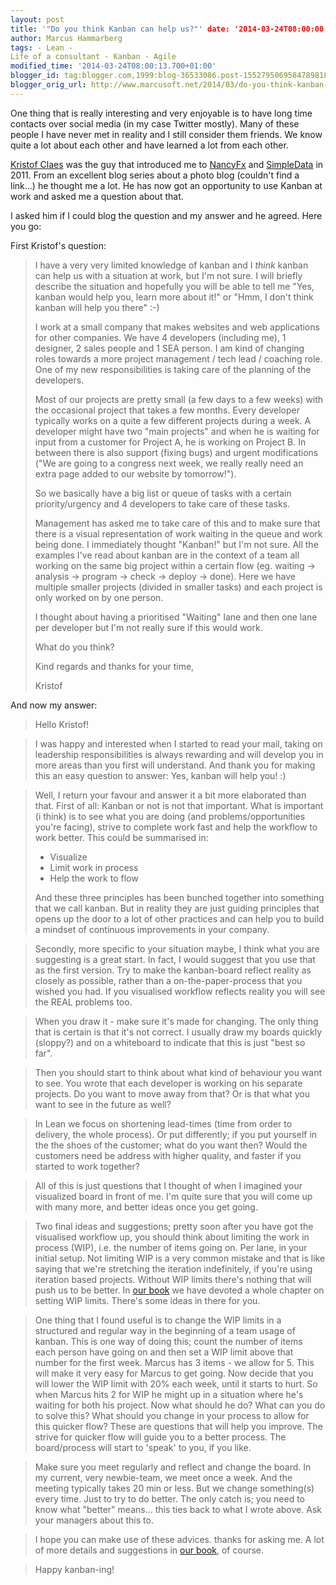 ```yaml
---
layout: post
title: '"Do you think Kanban can help us?"' date: '2014-03-24T08:00:00.000+01:00'
author: Marcus Hammarberg
tags: - Lean -
Life of a consultant - Kanban - Agile
modified_time: '2014-03-24T08:00:13.700+01:00'
blogger_id: tag:blogger.com,1999:blog-36533086.post-1552795069584789818
blogger_orig_url: http://www.marcusoft.net/2014/03/do-you-think-kanban-can-help-us.html
---
```



<div dir="ltr" style="text-align: left;" trbidi="on">

One thing that is really interesting and very enjoyable is to have long
time contacts over social media (in my case Twitter mostly). Many of
these people I have never met in reality and I still consider them
friends. We know quite a lot about each other and have learned a lot
from each other.

<a href="https://twitter.com/kristofclaes" target="_blank">Kristof
Claes</a> was the guy that introduced me to
<a href="http://nancyfx.org/" target="_blank">NancyFx</a> and
<a href="https://github.com/markrendle/Simple.Data"
target="_blank">SimpleData</a> in 2011. From an excellent blog series
about a photo blog (couldn't find a link...) he thought me a lot. He has
now got an opportunity to use Kanban at work and asked me a question
about that.

I asked him if I could blog the question and my answer and he agreed.
Here you go:

First Kristof's question:

> <div class="p1">
>
> I have a very very limited knowledge of kanban and I *think* kanban
> can help us with a situation at work, but I'm not sure. I will briefly
> describe the situation and hopefully you will be able to tell me "Yes,
> kanban would help you, learn more about it!" or "Hmm, I don't think
> kanban will help you there" :-)
>
> </div>
>
> <div class="p2">
>
>
>
> </div>
>
> <div class="p1">
>
> I work at a small company that makes websites and web applications for
> other companies. We have 4 developers (including me), 1 designer, 2
> sales people and 1 SEA person. I am kind of changing roles towards a
> more project management / tech lead / coaching role. One of my new
> responsibilities is taking care of the planning of the developers.
>
> </div>
>
> <div class="p2">
>
>
>
> </div>
>
> <div class="p1">
>
> Most of our projects are pretty small (a few days to a few weeks) with
> the occasional project that takes a few months. Every developer
> typically works on a quite a few different projects during a week. A
> developer might have two "main projects" and when he is waiting for
> input from a customer for Project A, he is working on Project B. In
> between there is also support (fixing bugs) and urgent modifications
> ("We are going to a congress next week, we really really need an extra
> page added to our website by tomorrow!").
>
> </div>
>
> <div class="p2">
>
>
>
> </div>
>
> <div class="p1">
>
> So we basically have a big list or queue of tasks with a certain
> priority/urgency and 4 developers to take care of these tasks.
>
> </div>
>
> <div class="p2">
>
>
>
> </div>
>
> <div class="p1">
>
> Management has asked me to take care of this and to make sure that
> there is a visual representation of work waiting in the queue and work
> being done. I immediately thought "Kanban!" but I'm not sure. All the
> examples I've read about kanban are in the context of a team all
> working on the same big project within a certain flow (eg. waiting -\>
> analysis -\> program -\> check -\> deploy -\> done). Here we have
> multiple smaller projects (divided in smaller tasks) and each project
> is only worked on by one person.
>
> </div>
>
> <div class="p2">
>
>
>
> </div>
>
> <div class="p1">
>
> I thought about having a prioritised "Waiting" lane and then one lane
> per developer but I'm not really sure if this would work.
>
> </div>
>
> <div class="p2">
>
>
>
> </div>
>
> <div class="p1">
>
> What do you think?
>
> </div>
>
> <div class="p2">
>
>
>
> </div>
>
> <div class="p1">
>
> Kind regards and thanks for your time,
>
> </div>
>
> <div class="p1">
>
> Kristof
>
> </div>

And now my answer:

> Hello Kristof! 

> I was happy and interested when I started to read your mail, taking on
> leadership responsibilities is always rewarding and will develop you
> in more areas than you first will understand.
> And thank you for making this an easy question to answer: Yes, kanban
> will help you! :) 

> Well, I return your favour and answer it a bit more elaborated than
> that.
> First of all: Kanban or not is not that important. What is important
> (i think) is to see what you are doing (and problems/opportunities
> you're facing), strive to complete work fast and help the workflow to
> work better. This could be summarised in:
>
> -   Visualize 
> -   Limit work in process
> -   Help the work to flow
>
> And these three principles has been bunched together into something
> that we call kanban. But in reality they are just guiding principles
> that opens up the door to a lot of other practices and can help you to
> build a mindset of continuous improvements in your company.  

> Secondly, more specific to your situation maybe, I think what you are
> suggesting is a great start. In fact, I would suggest that you use
> that as the first version. Try to make the kanban-board reflect
> reality as closely as possible, rather than a on-the-paper-process
> that you wished you had. If you visualised workflow reflects reality
> you will see the REAL problems too.  

> When you draw it - make sure it's made for changing. The only thing
> that is certain is that it's not correct. I usually draw my boards
> quickly (sloppy?) and on a whiteboard to indicate that this is just
> "best so far". 

> Then you should start to think about what kind of behaviour you want
> to see. You wrote that each developer is working on his separate
> projects. Do you want to move away from that? Or is that what you want
> to see in the future as well? 

> In Lean we focus on shortening lead-times (time from order to
> delivery, the whole process). Or put differently; if you put yourself
> in the the shoes of the customer; what do you want then? Would the
> customers need be address with higher quality, and faster if you
> started to work together? 

> All of this is just questions that I thought of when I imagined your
> visualized board in front of me. I'm quite sure that you will come up
> with many more, and better ideas once you get going.  

> Two final ideas and suggestions;
> pretty soon after you have got the visualised workflow up, you should
> think about limiting the work in process (WIP), i.e. the number of
> items going on. Per lane, in your initial setup.
> Not limiting WIP is a very common mistake and that is like saying that
> we're stretching the iteration indefinitely, if you're using iteration
> based projects. Without WIP limits there's nothing that will push us
> to be better.
> In [our book](https://www.blogger.com/) we have devoted a whole
> chapter on setting WIP limits. There's some ideas in there for you.

> One thing that I found useful is to change the WIP limits in a
> structured and regular way in the beginning of a team usage of kanban.
> This is one way of doing this; count the number of items each person
> have going on and then set a WIP limit above that number for the first
> week. Marcus has 3 items - we allow for 5. This will make it very easy
> for Marcus to get going.
> Now decide that you will lower the WIP limit with 20% each week, until
> it starts to hurt. So when Marcus hits 2 for WIP he might up in a
> situation where he's waiting for both his project. Now what should he
> do? What can you do to solve this? What should you change in your
> process to allow for this quicker flow?
> These are questions that will help you improve. The strive for quicker
> flow will guide you to a better process. The board/process will start
> to 'speak' to you, if you like. 

> Make sure you meet regularly and reflect and change the board. In my
> current, very newbie-team, we meet once a week. And the meeting
> typically takes 20 min or less. But we change something(s) every time.
> Just to try to do better.
> The only catch is; you need to know what "better" means... this ties
> back to what I wrote above. Ask your managers about this to.      

> I hope you can make use of these advices. thanks for asking me. A lot
> of more details and suggestions in [<span
> id="goog_699323533"></span>our book<span
> id="goog_699323534"></span>](https://www.blogger.com/), of course.  

> Happy kanban-ing! 

</div>
